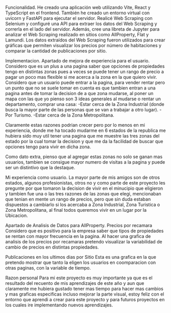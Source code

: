 Funcionalidad.
He creado una aplicación web utilizando Vite, React y TypeScript en el frontend. También he creado un entorno virtual con uvicorn y FastAPI para ejecutar el servidor. Realicé Web Scraping con Selenium y configuré una API para extraer los datos del Web Scraping y correrla en el lado del servidor. Además, cree una libreta de Jupyter para analizar el Web Scraping realizado en sitios como AllProperty, Flat y Lamundi. Los datos extraídos del Web Scraping fueron utilizados para crear gráficas que permiten visualizar los precios por número de habitaciones y comparar la cantidad de publicaciones por sitio.

Implementacion.
Apartado de mejora de experiencia para el usuario.
Considero que es un plus a una pagina saber que opciones de propiedades tengo en distintas zonas pues a veces se puede tener un rango de precio a pagar un poco mas flexible si me acerca a la zona en la que quiero vivir. Considero que un usuario puede entrar a la pagina, para vender rentar pero un punto que no se suele tomar en cuenta es que tambien entran a una pagina antes de tomar la decision de a que zona mudarse, al poner un mapa con las que yo pienso son 3 ideas generales al mudarse o rentar un departamento, comprar una casa: -Estar cerca de la Zona Industrial (donde busca la mayor parte de las personas que se van a trabajar a otro lugar). -Por Turismo. -Estar cerca de la Zona Metropolitana.

Claramente estas razones podrian crecer pero por lo menos en mi experiencia, donde me ha tocado mudarme en 6 estados de la republica me hubiera sido muy util tener una pagina que me muestre las tres zonas del estado por la cual tomar la decision y que me da la facilidad de buscar que opciones tengo para vivir en dicha zona.

Como dato extra, pienso que al agregar estas zonas no solo se ganan mas usuarios, tambien se consigue mayor numero de visitas a la pagina y puede ser un distintivo que la destaque.

Mi experiencia como usuario.
La mayor parte de mis amigos son de otros estados, algunos profesionistas, otros no y como parte de este proyecto les pregunte por que tomaron la decision de vivir en el minucipio que eligieron y tambien fue una o las tres razones de las zonas que elegi, mencionaban que tenian en mente un rango de precios, pero que sin duda estaban dispuestos a cambiarlo si los acercaba a Zona Industrial, Zona Turistica o Zona Metropolitana, al final todos queremos vivir en un lugar por la Ubicacion.

Apartado de Analisis de Datos para AllProperty.
Precios por recamara
Considero que es positivo para la empresa saber que tipos de propiedades se rentan con mayor frecuencia en la pagina. Al hacer una grafica de analisis de los precios por recamaras pretendo visualizar la variabilidad de cambio de precios en distintas propiedades.

Publicaciones en los ultimos dias por Sitio
Esta es una grafica en la que pretendo mostrar que tanto la eligen los usuarios en coomparacion con otras paginas, con la variable de tiempo.

Razon personal
Para mi este proyecto es muy importante ya que es el resultado del recuento de mis aprendizajes de este año y aun que claramente me hubiera gustado tener mas tiempo para hacer mas cambios y mas graficas especificas incluso mejorar la parte visual, estoy feliz con el entorno que aprendi a crear para este proyecto y para futuros proyectos en los cuales ire implementando nuevos aprendizajes.
